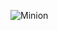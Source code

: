 ![Minion](https://i.pinimg.com/236x/14/01/3c/14013ca16d203e5c26877d0834ed2e66--minion-wallpaper-iphone--wallpaper.jpg)
